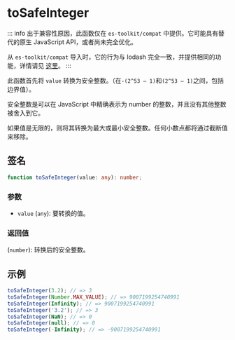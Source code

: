 # toSafeInteger

::: info
出于兼容性原因，此函数仅在 `es-toolkit/compat` 中提供。它可能具有替代的原生 JavaScript API，或者尚未完全优化。

从 `es-toolkit/compat` 导入时，它的行为与 lodash 完全一致，并提供相同的功能，详情请见 [这里](../../../compatibility.md)。
:::

此函数首先将 `value` 转换为安全整数。（在`-(2^53 – 1)`和`(2^53 – 1)`之间，包括边界值）。

安全整数是可以在 JavaScript 中精确表示为 number 的整数，并且没有其他整数被舍入到它。

如果值是无限的，则将其转换为最大或最小安全整数。任何小数点都将通过截断值来移除。

## 签名

```typescript
function toSafeInteger(value: any): number;
```

### 参数

- `value` (`any`): 要转换的值。

### 返回值

(`number`): 转换后的安全整数。

## 示例

```typescript
toSafeInteger(3.2); // => 3
toSafeInteger(Number.MAX_VALUE); // => 9007199254740991
toSafeInteger(Infinity); // => 9007199254740991
toSafeInteger('3.2'); // => 3
toSafeInteger(NaN); // => 0
toSafeInteger(null); // => 0
toSafeInteger(-Infinity); // => -9007199254740991
```

